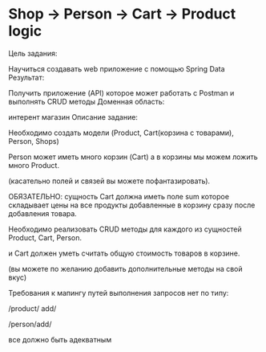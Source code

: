 # Shop -> Person -> Cart -> Product logic
Цель задания:

Научиться создавать web приложение с помощью Spring Data
Результат:

Получить приложение (API) которое может работать с Postman и выполнять CRUD методы
Доменная область:

интерент магазин
Описание задание:

Необходимо создать модели (Product, Cart(корзина с товарами), Person, Shops)

Person может иметь много корзин (Cart) а в корзины мы можем ложить много Product.

(касательно полей и связей вы можете пофантазировать).



ОБЯЗАТЕЛЬНО: сущность Cart должна иметь поле sum которое складывает цены на все продукты добавленные в корзину сразу после добавления товара.



Необходимо реализовать CRUD методы для каждого из сущностей Product, Cart, Person.

и Cart должен уметь считать общую стоимость товаров в корзине.

(вы можете по желанию добавить дополнительные методы на свой вкус)



Требования к мапингу путей выполнения запросов нет по типу:

/product/ add/

/person/add/

все должно быть адекватным

